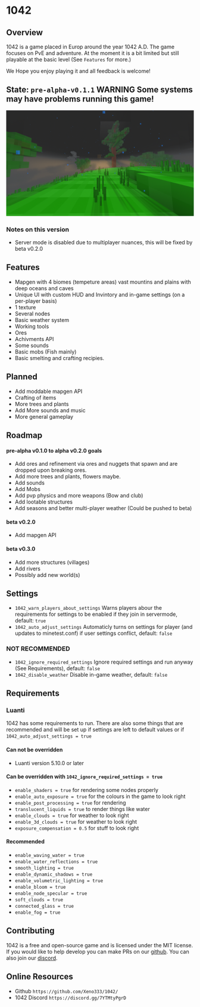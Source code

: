 # 1042

## Overview

1042 is a game placed in Europ around the year 1042 A.D. The game focuses on PvE and adventure. At the moment it is a bit limited but still playable at the basic level (See `Features` for more.)

We Hope you enjoy playing it and all feedback is welcome!



## State: `pre-alpha-v0.1.1` **WARNING** Some systems may have problems running this game!

![pre-alpha-v0.1.0](menu/background.2.png)

### Notes on this version
- Server mode is disabled due to multiplayer nuances, this will be fixed by beta v0.2.0


## Features
- Mapgen with 4 biomes (tempeture areas) vast mountins and plains with deep oceans and caves
- Unique UI with custom HUD and Invintory and in-game settings (on a per-player basis)
- 1 texture
- Several nodes
- Basic weather system
- Working tools
- Ores
- Achivments API
- Some sounds
- Basic mobs (Fish mainly)
- Basic smelting and crafting recipies.


## Planned
- Add moddable mapgen API
- Crafting of items
- More trees and plants
- Add More sounds and music
- More general gameplay


## Roadmap

#### pre-alpha v0.1.0 to alpha v0.2.0 goals
- Add ores and refinement via ores and nuggets that spawn and are dropped upon breaking ores.
- Add more trees and plants, flowers maybe.
- Add sounds
- Add Mobs
- Add pvp physics and more weapons (Bow and club)
- Add lootable structures
- Add seasons and better multi-player weather (Could be pushed to beta)

#### beta v0.2.0
- Add mapgen API

#### beta v0.3.0
- Add more structures (villages)
- Add rivers
- Possibly add new world(s)


## Settings

- `1042_warn_players_about_settings` Warns players abour the requirements for settings to be enabled if they join in servermode, default: `true`
- `1042_auto_adjust_settings` Automaticly turns on settings for player (and updates to minetest.conf) if user settings conflict, default: `false`

### NOT RECOMMENDED
- `1042_ignore_required_settings` Ignore required settings and run anyway (See Requirements), default: `false`
- `1042_disable_weather` Disable in-game weather, default: `false`


## Requirements

### Luanti
1042 has some requirements to run. There are also some things that are recommended and will be set up if settings are left to default values or if `1042_auto_adjust_settings = true`

#### Can not be overridden
- Luanti version 5.10.0 or later

#### Can be overridden with `1042_ignore_required_settings = true`
- `enable_shaders = true` for rendering some nodes properly
- `enable_auto_exposure = true` for the colours in the game to look right
- `enable_post_processing = true` for rendering
- `translucent_liquids = true` to render things like water
- `enable_clouds = true` for weather to look right
- `enable_3d_clouds = true` for weather to look right
- `exposure_compensation = 0.5` for stuff to look right

#### Recommended
- `enable_waving_water = true`
- `enable_water_reflections = true`
- `smooth_lighting = true`
- `enable_dynamic_shadows = true`
- `enable_volumetric_lighting = true`
- `enable_bloom = true`
- `enable_node_specular = true`
- `soft_clouds = true`
- `connected_glass = true`
- `enable_fog = true`


## Contributing
1042 is a free and open-source game and is licensed under the MIT license. If you would like to help develop you can make PRs on our [github](https://github.com/Xeno333/1042/). You can also join our [discord](https://discord.gg/7YTMtyPgrD).


## Online Resources
- Github `https://github.com/Xeno333/1042/`
- 1042 Discord `https://discord.gg/7YTMtyPgrD`